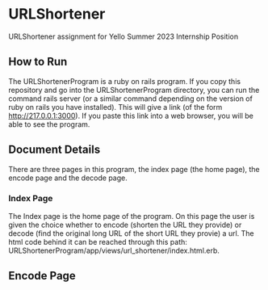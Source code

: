 # URLShortener
URLShortener assignment for Yello Summer 2023 Internship Position

## How to Run
The URLShortenerProgram is a ruby on rails program. If you copy this repository
and go into the URLShortenerProgram directory, you can run the command rails
server (or a similar command depending on the version of ruby on rails you have
installed). This will give a link (of the form http://217.0.0.1:3000). If you
paste this link into a web browser, you will be able to see the program.

## Document Details
There are three pages in this program, the index page (the home page), the encode
page and the decode page.

### Index Page
The Index page is the home page of the program. On this page the user is given the 
choice whether to encode (shorten the URL they provide) or decode (find the original 
long URL of the short URL they provie) a url. The html code behind it can be reached
through this path: URLShortenerProgram/app/views/url_shortener/index.html.erb. 

## Encode Page
